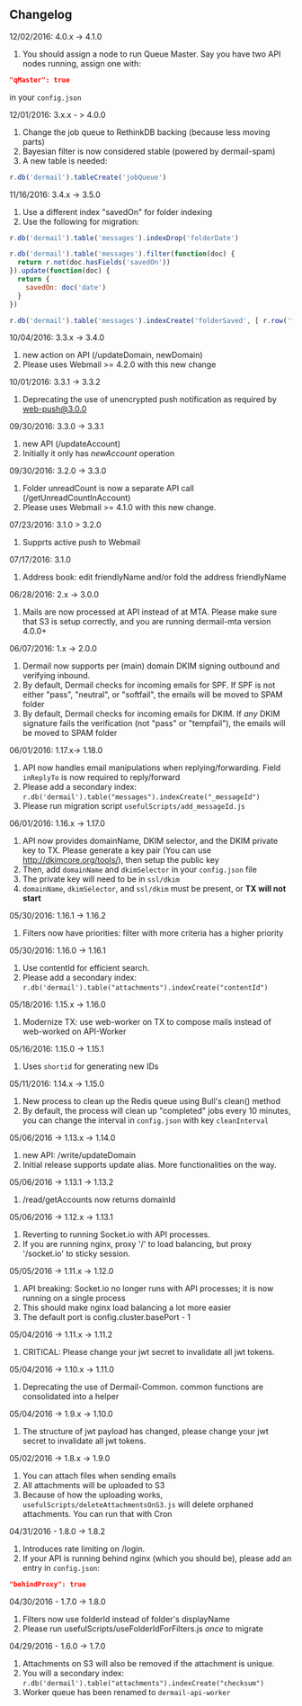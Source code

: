 ## Changelog

12/02/2016: 4.0.x -> 4.1.0
1. You should assign a node to run Queue Master. Say you have two API nodes running, assign one with:
```json
"qMaster": true
```
in your `config.json`

12/01/2016: 3.x.x - > 4.0.0
1. Change the job queue to RethinkDB backing (because less moving parts)
2. Bayesian filter is now considered stable (powered by dermail-spam)
3. A new table is needed:
```javascript
r.db('dermail').tableCreate('jobQueue')
```

11/16/2016: 3.4.x -> 3.5.0
1. Use a different index "savedOn" for folder indexing
2. Use the following for migration:
```javascript
r.db('dermail').table('messages').indexDrop('folderDate')

r.db('dermail').table('messages').filter(function(doc) {
  return r.not(doc.hasFields('savedOn'))
}).update(function(doc) {
  return {
    savedOn: doc('date')
  }
})

r.db('dermail').table('messages').indexCreate('folderSaved', [ r.row('folderId'),  r.row('savedOn')])
```

10/04/2016: 3.3.x -> 3.4.0
1. new action on API (/updateDomain, newDomain)
2. Please uses Webmail >= 4.2.0 with this new change

10/01/2016: 3.3.1 -> 3.3.2
1. Deprecating the use of unencrypted push notification as required by web-push@3.0.0

09/30/2016: 3.3.0 -> 3.3.1
1. new API (/updateAccount)
2. Initially it only has *newAccount* operation

09/30/2016: 3.2.0 -> 3.3.0
1. Folder unreadCount is now a separate API call (/getUnreadCountInAccount)
2. Please uses Webmail >= 4.1.0 with this new change.

07/23/2016: 3.1.0 > 3.2.0
1. Supprts active push to Webmail

07/17/2016: 3.1.0
1. Address book: edit friendlyName and/or fold the address friendlyName

06/28/2016: 2.x -> 3.0.0
1. Mails are now processed at API instead of at MTA. Please make sure that S3 is setup correctly, and you are running dermail-mta version 4.0.0+

06/07/2016: 1.x -> 2.0.0
1. Dermail now supports per (main) domain DKIM signing outbound and verifying inbound.
2. By default, Dermail checks for incoming emails for SPF. If SPF is not either "pass", "neutral", or "softfail", the emails will be moved to SPAM folder
3. By default, Dermail checks for incoming emails for DKIM. If *any* DKIM signature fails the verification (not "pass" or "tempfail"), the emails will be moved to SPAM folder

06/01/2016: 1.17.x-> 1.18.0
1. API now handles email manipulations when replying/forwarding. Field `inReplyTo` is now required to reply/forward
2. Please add a secondary index: `r.db('dermail').table("messages").indexCreate("_messageId")`
3. Please run migration script `usefulScripts/add_messageId.js`

06/01/2016: 1.16.x -> 1.17.0
1. API now provides domainName, DKIM selector, and the DKIM private key to TX. Please generate a key pair (You can use http://dkimcore.org/tools/), then setup the public key
2. Then, add `domainName` and `dkimSelector` in your `config.json` file
3. The private key will need to be in `ssl/dkim`
4. `domainName`, `dkimSelector`, and `ssl/dkim` must be present, or **TX will not start**

05/30/2016: 1.16.1 -> 1.16.2
1. Filters now have priorities: filter with more criteria has a higher priority

05/30/2016: 1.16.0 -> 1.16.1
1. Use contentId for efficient search.
2. Please add a secondary index: `r.db('dermail').table("attachments").indexCreate("contentId")`

05/18/2016: 1.15.x -> 1.16.0
1. Modernize TX: use web-worker on TX to compose mails instead of web-worked on API-Worker

05/16/2016: 1.15.0 -> 1.15.1
1. Uses `shortid` for generating new IDs

05/11/2016: 1.14.x -> 1.15.0
1. New process to clean up the Redis queue using Bull's clean() method
2. By default, the process will clean up "completed" jobs every 10 minutes, you can change the interval in `config.json` with key `cleanInterval`

05/06/2016 -> 1.13.x -> 1.14.0
1. new API: /write/updateDomain
2. Initial release supports update alias. More functionalities on the way.

05/06/2016 -> 1.13.1 -> 1.13.2
1. /read/getAccounts now returns domainId

05/06/2016 -> 1.12.x -> 1.13.1
1. Reverting to running Socket.io with API processes.
2. If you are running nginx, proxy '/' to load balancing, but proxy '/socket.io' to sticky session.

05/05/2016 -> 1.11.x -> 1.12.0
1. API breaking: Socket.io no longer runs with API processes; it is now running on a single process
2. This should make nginx load balancing a lot more easier
3. The default port is config.cluster.basePort - 1

05/04/2016 -> 1.11.x -> 1.11.2
1. CRITICAL: Please change your jwt secret to invalidate all jwt tokens.

05/04/2016 -> 1.10.x -> 1.11.0
1. Deprecating the use of Dermail-Common. common functions are consolidated into a helper

05/04/2016 -> 1.9.x -> 1.10.0
1. The structure of jwt payload has changed, please change your jwt secret to invalidate all jwt tokens.

05/02/2016 -> 1.8.x -> 1.9.0
1. You can attach files when sending emails
2. All attachments will be uploaded to S3
3. Because of how the uploading works, `usefulScripts/deleteAttachmentsOnS3.js` will delete orphaned attachments. You can run that with Cron

04/31/2016 - 1.8.0 -> 1.8.2
1. Introduces rate limiting on /login.
2. If your API is running behind nginx (which you should be), please add an entry in `config.json`:

```JSON
"behindProxy": true
```

04/30/2016 - 1.7.0 -> 1.8.0
1. Filters now use folderId instead of folder's displayName
2. Please run usefulScripts/useFolderIdForFilters.js *once* to migrate

04/29/2016 - 1.6.0 -> 1.7.0
1. Attachments on S3 will also be removed if the attachment is unique.
2. You will a secondary index: `r.db('dermail').table("attachments").indexCreate("checksum")`
3. Worker queue has been renamed to `dermail-api-worker`
